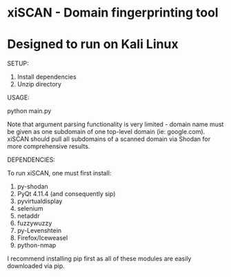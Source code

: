# xiSCAN - Domain fingerprinting tool
# Designed to run on Kali Linux

SETUP:

  1. Install dependencies
  2. Unzip directory

USAGE: 

python main.py <domain name>

  Note that argument parsing functionality is very limited - domain name must be given as one subdomain of one
  top-level domain (ie: google.com). xiSCAN should pull all subdomains of a scanned domain via Shodan for more
  comprehensive results.

DEPENDENCIES:

To run xiSCAN, one must first install:
  1. py-shodan
  2. PyQt 4.11.4 (and consequently sip)
  3. pyvirtualdisplay
  4. selenium
  5. netaddr
  6. fuzzywuzzy
  7. py-Levenshtein
  8. Firefox/Iceweasel
  9. python-nmap

I recommend installing pip first as all of these modules are easily downloaded via pip.
